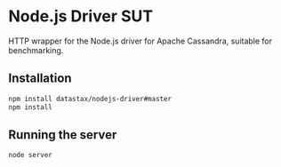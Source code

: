# Node.js Driver SUT

HTTP wrapper for the Node.js driver for Apache Cassandra, suitable for benchmarking.

## Installation

```bash
npm install datastax/nodejs-driver#master
npm install
```

## Running the server

```bash
node server
```